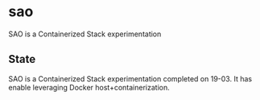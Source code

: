 # sao
SAO is a Containerized Stack experimentation

## State

SAO is a Containerized Stack experimentation completed on 19-03. It has enable leveraging Docker host+containerization.
